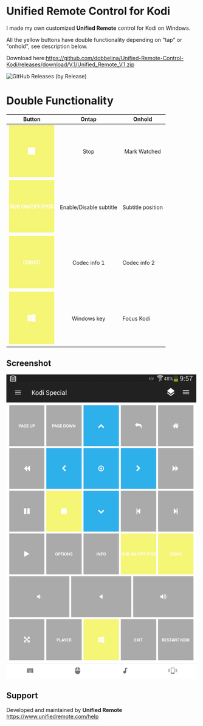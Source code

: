 # Unified Remote Control for Kodi
I made my own customized **Unified Remote** control for Kodi on Windows.

All the yellow buttons have double functionality depending on "tap" or "onhold", see description below.

Download here:https://github.com/dobbelina/Unified-Remote-Control-Kodi/releases/download/V.1/Unified_Remote_V.1.zip

![GitHub Releases (by Release)](https://img.shields.io/github/downloads/dobbelina/Unified-Remote-Control-Kodi/V.1/total)

# Double Functionality
Button | Ontap | Onhold
--- |  --- | ---
<img src="images/stop.png" width="120" /> | <p align="center">Stop</p> | <p align="center">Mark Watched</p>
<img src="images/sub.png" width="120" /> | Enable/Disable subtitle | Subtitle position
<img src="images/codec.png" width="120" /> | <p align="center">Codec info 1</p> | Codec info 2
<img src="images/win.png" width="120" /> | <p align="center">Windows key</p> | Focus Kodi

## Screenshot
<img src="images/Screenshot.png" width="500" />

## Support
Developed and maintained by **Unified Remote**  
https://www.unifiedremote.com/help


